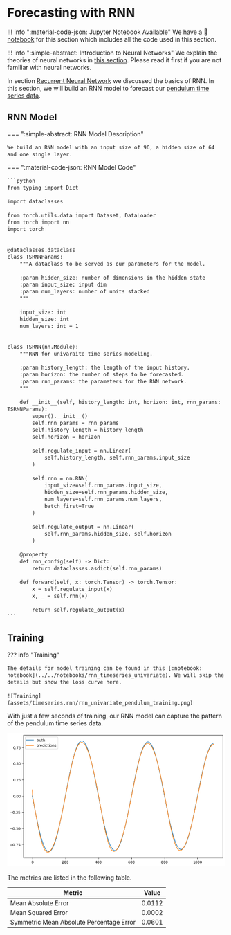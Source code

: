 # Forecasting with RNN

!!! info ":material-code-json: Jupyter Notebook Available"
    We have a [:notebook: notebook](../../notebooks/rnn_timeseries) for this section which includes all the code used in this section.


!!! info ":simple-abstract: Introduction to Neural Networks"
    We explain the theories of neural networks in [this section](../recurrent-neural-networks.md). Please read it first if you are not familiar with neural networks.


In section [Recurrent Neural Network](../recurrent-neural-networks.md) we discussed the basics of RNN. In this section, we will build an RNN model to forecast our [pendulum time series data](timeseries.dataset.pendulum.md).

## RNN Model


=== ":simple-abstract: RNN Model Description"

    We build an RNN model with an input size of 96, a hidden size of 64 and one single layer.

=== ":material-code-json: RNN Model Code"

    ```python
    from typing import Dict

    import dataclasses

    from torch.utils.data import Dataset, DataLoader
    from torch import nn
    import torch


    @dataclasses.dataclass
    class TSRNNParams:
        """A dataclass to be served as our parameters for the model.

        :param hidden_size: number of dimensions in the hidden state
        :param input_size: input dim
        :param num_layers: number of units stacked
        """

        input_size: int
        hidden_size: int
        num_layers: int = 1


    class TSRNN(nn.Module):
        """RNN for univaraite time series modeling.

        :param history_length: the length of the input history.
        :param horizon: the number of steps to be forecasted.
        :param rnn_params: the parameters for the RNN network.
        """

        def __init__(self, history_length: int, horizon: int, rnn_params: TSRNNParams):
            super().__init__()
            self.rnn_params = rnn_params
            self.history_length = history_length
            self.horizon = horizon

            self.regulate_input = nn.Linear(
                self.history_length, self.rnn_params.input_size
            )

            self.rnn = nn.RNN(
                input_size=self.rnn_params.input_size,
                hidden_size=self.rnn_params.hidden_size,
                num_layers=self.rnn_params.num_layers,
                batch_first=True
            )

            self.regulate_output = nn.Linear(
                self.rnn_params.hidden_size, self.horizon
            )

        @property
        def rnn_config(self) -> Dict:
            return dataclasses.asdict(self.rnn_params)

        def forward(self, x: torch.Tensor) -> torch.Tensor:
            x = self.regulate_input(x)
            x, _ = self.rnn(x)

            return self.regulate_output(x)
    ```


## Training

??? info "Training"

    The details for model training can be found in this [:notebook: notebook](../../notebooks/rnn_timeseries_univariate). We will skip the details but show the loss curve here.

    ![Training](assets/timeseries.rnn/rnn_univariate_pendulum_training.png)


With just a few seconds of training, our RNN model can capture the pattern of the pendulum time series data.

![RNN Result (Univariate, Horizon 1)](assets/timeseries.rnn/rnn_univariate_pendulum_results.png)

The metrics are listed in the following table.

| Metric | Value |
| --- | --- |
| Mean Absolute Error | 0.0112 |
| Mean Squared Error | 0.0002 |
| Symmetric Mean Absolute Percentage Error | 0.0601 |

